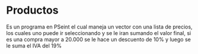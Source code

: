 # Productos
Es un programa en PSeint el cual maneja un vector con una lista de precios, los cuales uno puede ir seleccionando y se le iran sumando el valor final, si es una compra mayor a 20.000 se le hace un descuento de 10% y luego se le suma el IVA del 19%
